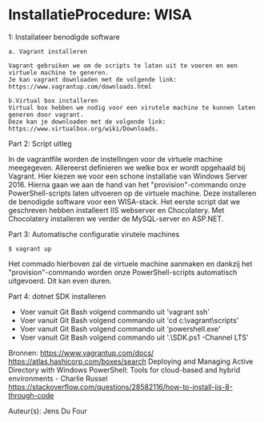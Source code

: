 # InstallatieProcedure: WISA  

1: Installateer benodigde software  

    a. Vagrant installeren

    Vagrant gebruiken we om de scripts te laten uit te voeren en een virtuele machine te generen.
    Je kan vagrant downloaden met de volgende link: https://www.vagrantup.com/downloads.html

    b.Virtual box installeren
    Virtual box hebben we nodig voor een virutele machine te kunnen laten generen door vagrant.
    Deze kan je downloaden met de volgende link: https://www.virtualbox.org/wiki/Downloads.

Part 2: Script uitleg

 In de vagrantfile worden de instellingen voor de virtuele machine meegegeven.
 Allereerst definieren we welke box er wordt opgehaald bij Vagrant.
 Hier kiezen we voor een schone installatie van Windows Server 2016.
 Hierna gaan we aan de hand van het "provision"-commando onze PowerShell-scripts laten uitvoeren op de virtuele machine.
 Deze installeren de benodigde software voor een WISA-stack.
 Het eerste script dat we geschreven hebben installeert IIS webserver en Chocolatery.
 Met Chocolatery installeren we verder de MySQL-server en ASP.NET.

Part 3: Automatische configuratie virutele machines


```ShellSession
$ vagrant up
```

Het commado hierboven zal de virtuele machine aanmaken en dankzij het "provision"-commando worden onze PowerShell-scripts automatisch uitgevoerd.
Dit kan even duren.

Part 4: dotnet SDK installeren

* Voer vanuit Git Bash volgend commando uit 'vagrant ssh'
* Voer vanuit Git Bash volgend commando uit 'cd c:\vagrant\scripts'
* Voer vanuit Git Bash volgend commando uit 'powershell.exe'
* Voer vanuit Git Bash volgend commando uit '.\SDK.ps1 -Channel LTS'


 Bronnen:
 https://www.vagrantup.com/docs/
 https://atlas.hashicorp.com/boxes/search
 Deploying and Managing Active Directory with Windows PowerShell: Tools for cloud-based and hybrid environments - Charlie Russel
 https://stackoverflow.com/questions/28582116/how-to-install-iis-8-through-code

 Auteur(s): Jens Du Four
